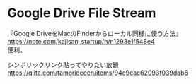 # Google Drive File Stream
『Google DriveをMacのFinderからローカル同様に使う方法』  
https://note.com/kajisan_startup/n/n1293e1f548e4  
便利。

シンボリックリンク貼ってやりたい放題  
https://qiita.com/tamorieeeen/items/94c9eac62093f039dab6
